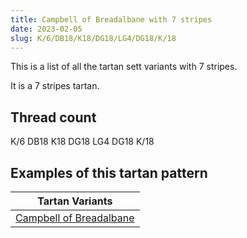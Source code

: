 ```yaml
---
title: Campbell of Breadalbane with 7 stripes
date: 2023-02-05
slug: K/6/DB18/K18/DG18/LG4/DG18/K/18
---
```

This is a list of all the tartan sett variants with 7 stripes.

It is a 7 stripes tartan.


## Thread count
K/6 DB18 K18 DG18 LG4 DG18 K/18

## Examples of this tartan pattern

| Tartan Variants |
|---------------|
| [Campbell of Breadalbane](/variants/k/6/db18/k18/dg18/lg4/dg18/k/18-db000052-dg11450d-k000000-lgaaaa00)||
